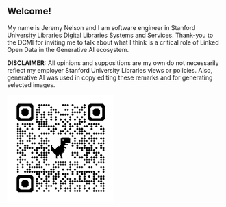 ## Welcome!
My name is Jeremy Nelson and I am software engineer in Stanford University 
Libraries Digital Libraries Systems and Services. Thank-you to the DCMI for
inviting me to talk about what I think is a critical 
role of Linked Open Data in the Generative AI ecosystem.

**DISCLAIMER:** All opinions and suppositions are my own do not necessarily reflect my
employer Stanford University Libraries views or policies. Also, generative AI was used in 
copy editing these remarks and for generating selected images.

<img src="static/img/qr-code.png" alt="Presentation QR code" style="width: 250px">
